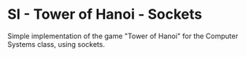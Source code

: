 # SI - Tower of Hanoi - Sockets

Simple implementation of the game "Tower of Hanoi" for the Computer Systems class, using sockets. 
